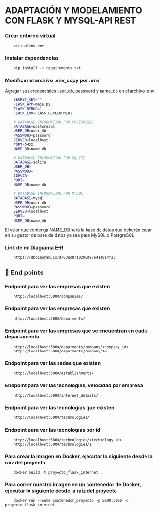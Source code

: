 # ADAPTACIÓN Y MODELAMIENTO CON FLASK Y MYSQL-API REST

### Crear entorno virtual

```console
    virtualenv env
```
### Instalar dependencias

```console
    pip install -r requirements.txt
```

### Modificar el archivo .env_copy por .env

Agregar sus credenciales user_db, password y name_db en el archivo .env

```bash
    SECRET_KEY=""
    FLASK_APP=main.py
    FLASK_DEBUG=1
    FLASK_ENV=FLASK_DEVELOPMENT

    # DATABASE INFORMATION FOR POSTGRESQL
    DATABASE=postgresql
    USER_DB=user_db
    PASSWORD=password
    SERVER=localhost
    PORT=5432
    NAME_DB=name_db

    # DATABASE INFORMATION FOR SQLITE
    DATABASE=sqlite
    USER_DB=
    PASSWORD=
    SERVER=
    PORT=
    NAME_DB=name_db

    # DATABASE INFORMATION FOR MYSQL
    DATABASE=mysql
    USER_DB=user_db
    PASSWORD=password
    SERVER=localhost
    PORT=
    NAME_DB=name_db
```

El valor que contenga NAME_DB será la base de datos que deberán crear en su gestor de base de datos ya sea para MySQL o PostgreSQL

### Link de mi [Diagrama E-R](https://dbdiagram.io/d/63ed8710296d97641d814f23)

```console
    https://dbdiagram.io/d/63ed8710296d97641d814f23
```

## 🚀 End points

### Endpoint para ver las empresas que existen
```console
    http://localhost:5000/companies/
``` 

### Endpoint para ver las empresas que existen
```console
    http://localhost:5000/deparments/
```


### Endpoint para ver las empresas que se encuentran en cada departamento
```console
    http://localhost:5000/deparments/company/<company_id>
    http://localhost:5000/deparments/company/10
```


### Endpoint para ver las sedes que existen
```console
    http://localhost:5000/establishments/
```


### Endpoint para ver las tecnologías, velocidad por empresa
```console
    http://localhost:5000/internet_details/
```

### Endpoint para ver las tecnologías que existen 
```console
    http://localhost:5000/technologies/
```

### Endpoint para ver las tecnologías por id
```console
    http://localhost:5000/technologies/<technology_id>
    http://localhost:5000/technologies/1
```

### Para crear la imagen en Docker, ejecutar lo siguiente desde la raíz del proyecto

```console
    docker build -t proyecto_flask_internet .
```
### Para correr nuestra imagen en un contenedor de Docker, ejecutar lo siguiente desde la raíz del proyecto

```console
    docker run --name contenedor_proyecto -p 5000:5000 -d proyecto_flask_internet
```